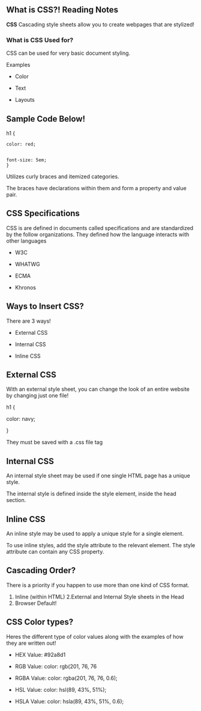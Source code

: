## What is CSS?! Reading Notes

**CSS** Cascading style sheets allow you to create webpages that are stylized!

### What is CSS Used for?

CSS can be used for very basic document styling.

Examples

- Color

- Text

- Layouts

## Sample Code Below!

h1 {

    color: red;


    font-size: 5em;
    }

Utilizes curly braces and itemized categories.

The braces have declarations within them and form a property and value pair. 

## CSS Specifications

CSS is are defined in documents called specifications and are standardized by the follow organizations. They defined how the language interacts with other languages

- W3C

- WHATWG 

- ECMA 

- Khronos

## Ways to Insert CSS?

There are 3 ways! 

- External CSS 

- Internal CSS

- Inline CSS


## External CSS

With an external style sheet, you can change the look of an entire website by changing just one file!

h1 
{

 
  color: navy;

}

They must be saved with a .css file tag

## Internal CSS

An internal style sheet may be used if one single HTML page has a unique style.

The internal style is defined inside the style element, inside the head section.

## Inline CSS

An inline style may be used to apply a unique style for a single element.

To use inline styles, add the style attribute to the relevant element. The style attribute can contain any CSS property.


## Cascading Order?

There is a priority if you happen to use more than one kind of CSS format.

1. Inline (within HTML)
2.External and Internal Style sheets in the Head
3. Browser Default!

## CSS Color types?

Heres the different type of color values along with the examples of how they are written out!

- HEX Value: #92a8d1

- RGB Value: color: rgb(201, 76, 76

- RGBA Value: color: rgba(201, 76, 76, 0.6);

- HSL Value: color: hsl(89, 43%, 51%);

- HSLA Value: color: hsla(89, 43%, 51%, 0.6);